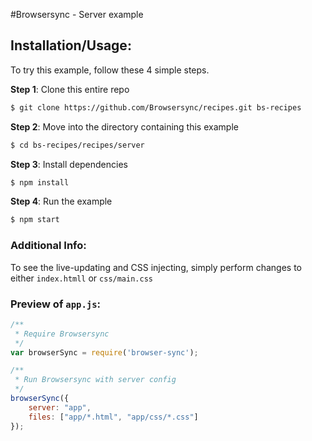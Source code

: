 #Browsersync - Server example

## Installation/Usage:

To try this example, follow these 4 simple steps. 

**Step 1**: Clone this entire repo
```bash
$ git clone https://github.com/Browsersync/recipes.git bs-recipes
```

**Step 2**: Move into the directory containing this example
```bash
$ cd bs-recipes/recipes/server
```

**Step 3**: Install dependencies
```bash
$ npm install
```

**Step 4**: Run the example
```bash
$ npm start
```

### Additional Info:



To see the live-updating and CSS injecting, simply perform changes to either `index.htmll` or `css/main.css`

### Preview of `app.js`:
```js
/**
 * Require Browsersync
 */
var browserSync = require('browser-sync');

/**
 * Run Browsersync with server config
 */
browserSync({
    server: "app",
    files: ["app/*.html", "app/css/*.css"]
});
```

